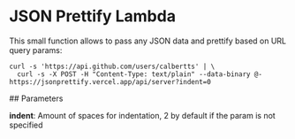 # JSON Prettify Lambda

This small function allows to pass any JSON data and prettify based on URL query params:

```
curl -s 'https://api.github.com/users/calbertts' | \
  curl -s -X POST -H "Content-Type: text/plain" --data-binary @- https://jsonprettify.vercel.app/api/server?indent=0
```

## Parameters

**indent**: Amount of spaces for indentation, 2 by default if the param is not specified

